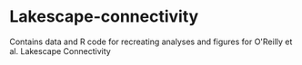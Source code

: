# Lakescape-connectivity
Contains data and R code for recreating analyses and figures for O'Reilly et al. Lakescape Connectivity
